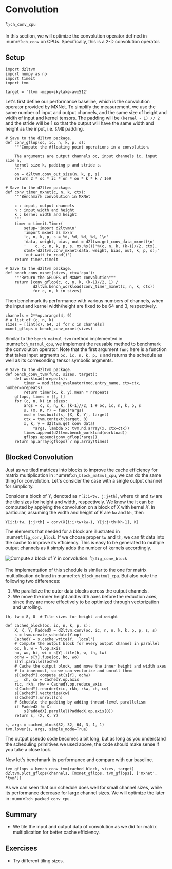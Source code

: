 # Convolution
:label:`ch_conv_cpu`

In this section, we will optimize the convolution operator defined in :numref:`ch_conv` on CPUs. Specifically, this is a 2-D convolution operator.

## Setup

```{.python .input  n=1}
import d2ltvm
import numpy as np
import timeit
import tvm

target = 'llvm -mcpu=skylake-avx512'
```

Let's first define our performance baseline, which is the convolution operator provided by MXNet. To simplify the measurement, we use the same number of input and output channels, and the same size of height and width of input and kernel tensors. The padding will be `(kernel - 1) // 2` and the stride will be 1 so that the output will have the same width and height as the input, i.e. `SAME` padding.

```{.python .input}
# Save to the d2ltvm package.
def conv_gflop(oc, ic, n, k, p, s):
    """Compute the #floating point operations in a convolution.

    The arguments are output channels oc, input channels ic, input size n,
    kernel size k, padding p and stride s.
    """
    on = d2ltvm.conv_out_size(n, k, p, s)
    return 2 * oc * ic * on * on * k * k / 1e9

# Save to the d2ltvm package.
def conv_timer_mxnet(c, n, k, ctx):
    """Benchmark convolution in MXNet

    c : input, output channels
    n : input width and height
    k : kernel width and height
    """
    timer = timeit.Timer(
        setup='import d2ltvm\n'
        'import mxnet as mx\n'
        'c, n, k, p, s = %d, %d, %d, %d, 1\n'
        'data, weight, bias, out = d2ltvm.get_conv_data_mxnet(\n'
        '    c, c, n, k, p, s, mx.%s())'%(c, n, k, (k-1)//2, ctx),
        stmt='d2ltvm.conv_mxnet(data, weight, bias, out, k, p, s);'
        'out.wait_to_read()')
    return timer.timeit

# Save to the d2ltvm package.
def bench_conv_mxnet(sizes, ctx='cpu'):
    """Return the GFLOPS of MXNet convolution"""
    return [conv_gflop(c, c, n, k, (k-1)//2, 1) /
            d2ltvm.bench_workload(conv_timer_mxnet(c, n, k, ctx))
            for c, n, k in sizes]
```

Then benchmark its performance with various numbers of channels, when the input and kernel width/height are fixed to be 64 and 3, respectively.

```{.python .input}
channels = 2**np.arange(4, 9)
# a list of (c, n, k)
sizes = [(int(c), 64, 3) for c in channels]
mxnet_gflops = bench_conv_mxnet(sizes)
```

Similar to the `bench_matmul_tvm` method implemented in :numref:`ch_matmul_cpu`, we implement the reusable method to benchmark the convolution operator. Note that the first argument `func` here is a function that takes input argments `oc, ic, n, k, p, s` and returns the schedule as well as its corresonding tensor symbolic argments.

```{.python .input}
# Save to the d2ltvm package.
def bench_conv_tvm(func, sizes, target):
    def workload(nrepeats):
        timer = mod.time_evaluator(mod.entry_name, ctx=ctx, number=nrepeats)
        return timer(x, k, y).mean * nrepeats
    gflops, times = [], []
    for (c, n, k) in sizes:
        args = c, c, n, k, (k-1)//2, 1 # oc, ic, n, k, p, s
        s, (X, K, Y) = func(*args)
        mod = tvm.build(s, [X, K, Y], target)
        ctx = tvm.context(target, 0)
        x, k, y = d2ltvm.get_conv_data(
            *args, lambda x: tvm.nd.array(x, ctx=ctx))
        times.append(d2ltvm.bench_workload(workload))
        gflops.append(conv_gflop(*args))
    return np.array(gflops) / np.array(times)
```

## Blocked Convolution

Just as we tiled matrices into blocks to improve the cache efficiency for matrix multiplication in :numref:`ch_block_matmul_cpu`, we can do the same thing for convolution. Let's consider the case with a single output channel for simplicity.

Consider a block of $Y$, denoted as `Y[i:i+tw, j:j+th]`, where `th` and `tw` are the tile sizes for height and width, respectively. We know the it can be computed by applying the convolution on a block of $X$ with kernel $K$. In particular, assuming the width and height of $K$ are `kw` and `kh`, then

`Y[i:i+tw, j:j+th] = conv(X[i:i+tw+kw-1, Y[j:j+th+kh-1], K)`

The elements that needed for a block are illustrated in :numref:`fig_conv_block`. If we choose proper `tw` and `th`, we can fit data into the cache to improve its efficiency. This is easy to be generated to multiple output channels as it simply adds the number of kernels accordingly.

![Compute a block of $Y$ in convolution.](../img/conv_block.svg)
:label:`fig_conv_block`

The implementation of this schedule is similar to the one for matrix multiplication defined in :numref:`ch_block_matmul_cpu`. But also note the following two differences:

1. We parallelize the outer data blocks across the output channels.
2. We move the inner height and width axes before the reduction axes, since they are more effectively to be optimized through vectorization and unrolling.

```{.python .input}
th, tw = 8, 8  # Tile sizes for height and weight

def cached_block(oc, ic, n, k, p, s):
    X, K, Y, PaddedX = d2ltvm.conv(oc, ic, n, n, k, k, p, p, s, s)
    s = tvm.create_schedule(Y.op)
    CachedY = s.cache_write(Y, 'local')
    # Compute the output block for every output channel in parallel
    oc, h, w = Y.op.axis
    ho, wo, hi, wi = s[Y].tile(h, w, th, tw)
    ochw = s[Y].fuse(oc, ho, wo)
    s[Y].parallel(ochw)
    # Cache the output block, and move the inner height and width axes
    # to innermost, so we can vectorize and unroll them
    s[CachedY].compute_at(s[Y], ochw)
    _,  ch, cw = CachedY.op.axis
    ric, rkh, rkw = CachedY.op.reduce_axis
    s[CachedY].reorder(ric, rkh, rkw, ch, cw)
    s[CachedY].vectorize(cw)
    s[CachedY].unroll(ch)
    # Schedule the padding by adding thread-level parallelism
    if PaddedX != X:
        s[PaddedX].parallel(PaddedX.op.axis[0])
    return s, (X, K, Y)

s, args = cached_block(32, 32, 64, 3, 1, 1)
tvm.lower(s, args, simple_mode=True)
```

The output pseudo code becomes a bit long, but as long as you understand the scheduling primitives we used above, the code should make sense if you take a close look.

Now let's benchmark its performance and compare with our baseline.

```{.python .input}
tvm_gflops = bench_conv_tvm(cached_block, sizes, target)
d2ltvm.plot_gflops(channels, [mxnet_gflops, tvm_gflops], ['mxnet', 'tvm'])
```

As we can seen that our schedule does well for small channel sizes, while its performance decrease for large channel sizes. We will optimize the later in :numref:`ch_packed_conv_cpu`.

## Summary

- We tile the input and output data of convolution as we did for matrix multiplication for better cache efficiency.

## Exercises

- Try different tiling sizes.
